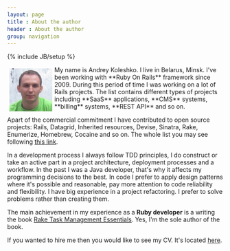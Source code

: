 ```yaml
---
layout: page
title : About the author
header : About the author
group: navigation
---
```

{% include JB/setup %}

<img src="/images/my_face.jpg" alt="Andrey Koleshko" align="left" vspace="5" hspace="5" width="100"/>
My name is Andrey Koleshko. I live in Belarus, Minsk. I've been working with **Ruby On Rails** framework since 2009.
During this period of time I was working on a lot of Rails projects.
The list contains different types of projects including **SaaS** applications, **CMS** systems, **billing** systems, **REST API** and so on.

Apart of the commercial commitment I have contributed to open source projects:
Rails, Datagrid, Inherited resources, Devise, Sinatra, Rake, Enumerize, Homebrew, Cocaine and so on.
The whole list you may see following [this link](https://github.com/ka8725).

In a development process I always follow TDD principles, I do construct or take an active part in a project architecture, deployment processes and a workflow. In the past I was a Java developer, that's why it affects my programming decisions to the best. In code I prefer to apply design patterns where it's possible and reasonable, pay more attention to code reliability and flexibility. I have big experience in a project refactoring. I prefer to solve problems rather than creating them.

The main achievement in my experience as a **Ruby developer** is a writing the book [Rake Task Management Essentials](http://www.packtpub.com/rake-task-management-essentials/book). Yes, I'm the sole author of the book.

If you wanted to hire me then you would like to see my CV. It's located [here](https://dl.dropboxusercontent.com/u/15142852/Resume/Resume.pdf).